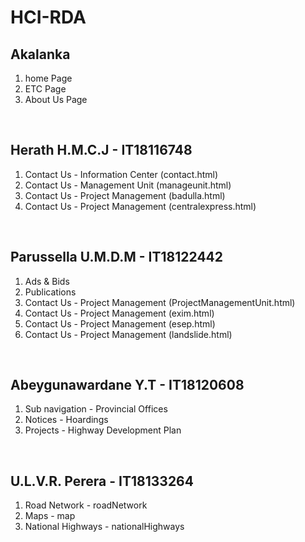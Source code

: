 # HCI-RDA

## Akalanka
<ol>
    <li>home Page</li>
    <li>ETC Page</li>
    <li>About Us Page</li>
</ol><br>

## Herath H.M.C.J - IT18116748
<ol>
    <li>Contact Us - Information Center (contact.html)</li>
    <li>Contact Us - Management Unit (manageunit.html)</li>
    <li>Contact Us - Project Management (badulla.html)</li>
    <li>Contact Us - Project Management (centralexpress.html)</li>
</ol><br>

## Parussella U.M.D.M - IT18122442
<ol>
    <li>Ads & Bids</li>
    <li>Publications</li>
    <li>Contact Us - Project Management (ProjectManagementUnit.html)</li>
    <li>Contact Us - Project Management (exim.html)</li>
    <li>Contact Us - Project Management (esep.html)</li>
    <li>Contact Us - Project Management (landslide.html)</li>
</ol><br>

## Abeygunawardane Y.T - IT18120608
<ol>
    <li>Sub navigation - Provincial Offices</li>
    <li>Notices - Hoardings</li>
    <li>Projects - Highway Development Plan</li>
</ol><br>

## U.L.V.R. Perera - IT18133264
<ol>
    <li>Road Network - roadNetwork</li>
    <li>Maps - map</li>
    <li>National Highways - nationalHighways</li>
</ol>
